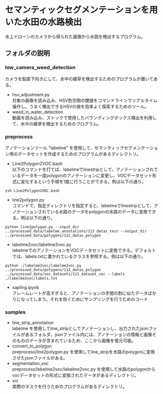# セマンティックセグメンテーションを用いた水田の水路検出
水上ドローンのカメラから得られた画像から水路を検出するプログラム。
## フォルダの説明
### low_camera_weed_detection
カメラを鉛直下向きにして、水中の雑草を検出するためのプログラムが置いてある。
* hsv_adjustment.py  
対象の画像を読み込み、HSV色空間の閾値をコマンドラインでリアルタイム操作し、うまく検出できるHSVの値を効率よく探索するためのツール。
* weed_in_water_detection  
動画を読み込み、ストックで使用したバウンディングボックス検出を利用して、水中の雑草を検出するためのプログラム。

### preprocess
アノテーションツール "labelme" を使用して、セマンティックセグメンテーション用のデータセットを作成するためのプログラムがあるディレクトリ。
* Line2Polygon2VOC.bash  
以下のコマンドを打てば、labelmeでlinestripとして、アノテーションされているデータを一度polygonのアノテーションに変更し、VOCデータセット形式に変化するという手順を1度に行うことができる。例は以下の通り。
~~~  
zsh Line2Polygon2VOC.bash  
~~~

* line2polygon.py  
コマンドで、指定ディレクトリを指定すると、labelmeでlinestripとして、アノテーションされている水路のデータをpolygonの水路のデータに変換できる。例は以下の通り。
~~~
python line2polygon.py --input_dir ../processed_data/labelme_annotations/113_datas_test --output_dir ../processed_data/polygons/113_datas_polygon
~~~

* labelme2voc/labelme2voc.py  
labelmeでのアノテーションをVOCデータセットに変換できる。デフォルトでは、labels.txtに書かれているクラスを参照する。例は以下の通り。
~~~
python ./labelme2voc/labelme2voc.py ../processed_data/polygons/113_datas_polygon ../processed_data/voc_datasets/113_dataset_voc --labels ./labelme2voc/labels.txt
~~~

* sapling.ipynb  
フレームレートが高すぎると、アノテーションの手間の割に似たデータばかりになってしまう。それを防ぐためにサンプリングを行うためのコード

### samples
* line_strip_annotation  
labelme を使用してline_stripとしてアノテーションし、出力されたjsonファイルがあるフォルダ。jsonファイル内には、アノテーションの情報と画像そのもののデータが含まれているため、ここから画像を復元可能。
* convert_to_polygon  
preprocess/line2polygon.py を使用してline_stripを水路のpolygonに変換させたjsonファイルがある。
* segmentation_voc  
preprocess/lebelme2voc/labelme2voc.py を使用して水路のpolygonからvocデータセットの形式に変換されたデータがあるディレクトリ。
* src  
実際のタスクを行うためのプログラムがあるディレクトリ。
